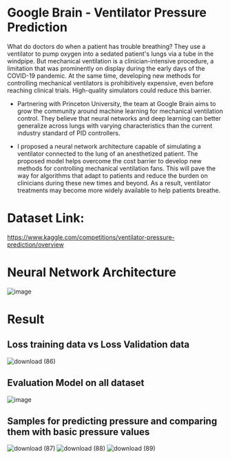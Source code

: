 # Google Brain - Ventilator Pressure Prediction
What do doctors do when a patient has trouble breathing? They use a ventilator to pump oxygen into a sedated patient's lungs via a tube in the windpipe. But mechanical ventilation is a clinician-intensive procedure, a limitation that was prominently on display during the early days of the COVID-19 pandemic. At the same time, developing new methods for controlling mechanical ventilators is prohibitively expensive, even before reaching clinical trials. High-quality simulators could reduce this barrier.

- Partnering with Princeton University, the team at Google Brain aims to grow the community around machine learning for mechanical ventilation control. They believe that neural networks and deep learning can better generalize across lungs with varying characteristics than the current industry standard of PID controllers.

- I proposed a neural network architecture capable of simulating a ventilator connected to the lung of an anesthetized patient.
The proposed model helps overcome the cost barrier to develop new methods for controlling mechanical ventilation fans. This will pave the way for algorithms that adapt to patients and reduce the burden on clinicians during these new times and beyond. As a result, ventilator treatments may become more widely available to help patients breathe.
# Dataset Link:
https://www.kaggle.com/competitions/ventilator-pressure-prediction/overview

# Neural Network Architecture
![image](https://user-images.githubusercontent.com/108609519/201482772-0f5b43bf-964b-4d86-8c69-8c2590f7f1d0.png)

# Result
## Loss training data vs Loss Validation data
![download (86)](https://user-images.githubusercontent.com/108609519/201482804-a6e7e0d6-7fdb-4fe2-9787-76eb2c70e0eb.png)
## Evaluation Model on all dataset
![image](https://user-images.githubusercontent.com/108609519/201482953-39a9ab12-a137-497f-9a41-68c7b9db1c6c.png)

## Samples for predicting pressure and comparing them with basic pressure values
![download (87)](https://user-images.githubusercontent.com/108609519/201482815-2b3d37dc-2f38-42d7-8db9-4b04139895ed.png)
![download (88)](https://user-images.githubusercontent.com/108609519/201482903-633a3810-9bca-40df-844a-1bd4975d21e6.png)
![download (89)](https://user-images.githubusercontent.com/108609519/201482914-1ff2c4b5-3f79-4312-a223-d8bcc7da5fb0.png)
